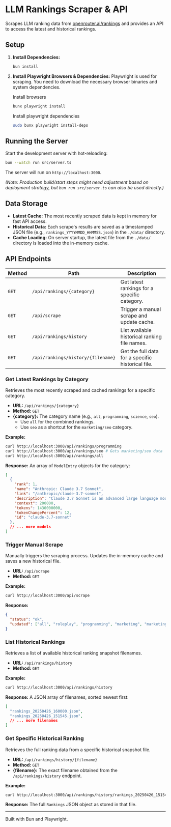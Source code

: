 # LLM Rankings Scraper & API

Scrapes LLM ranking data from [openrouter.ai/rankings](https://openrouter.ai/rankings) and provides an API to access the latest and historical rankings.

## Setup

1.  **Install Dependencies:**
    ```bash
    bun install
    ```

2.  **Install Playwright Browsers & Dependencies:**
    Playwright is used for scraping. You need to download the necessary browser binaries and system dependencies.
    
    Install browsers
    ```bash
    bunx playwright install
    ```

    Install playwright dependencies
    ```bash
    sudo bunx playwright install-deps
    ```

## Running the Server

Start the development server with hot-reloading:

```bash
bun --watch run src/server.ts
```

The server will run on `http://localhost:3000`.

*(Note: Production build/start steps might need adjustment based on deployment strategy, but `bun run src/server.ts` can also be used directly.)*

## Data Storage

*   **Latest Cache:** The most recently scraped data is kept in memory for fast API access.
*   **Historical Data:** Each scrape's results are saved as a timestamped JSON file (e.g., `rankings_YYYYMMDD_HHMMSS.json`) in the `./data/` directory.
*   **Cache Loading:** On server startup, the latest file from the `./data/` directory is loaded into the in-memory cache.

## API Endpoints

| Method | Path                              | Description                                      |
|--------|-----------------------------------|--------------------------------------------------|
| `GET`  | `/api/rankings/{category}`        | Get latest rankings for a specific category.     |
| `GET`  | `/api/scrape`                     | Trigger a manual scrape and update cache.        |
| `GET`  | `/api/rankings/history`           | List available historical ranking file names.    |
| `GET`  | `/api/rankings/history/{filename}` | Get the full data for a specific historical file. |

### Get Latest Rankings by Category

Retrieves the most recently scraped and cached rankings for a specific category.

*   **URL:** `/api/rankings/{category}`
*   **Method:** `GET`
*   **{category}:** The category name (e.g., `all`, `programming`, `science`, `seo`).
    *   Use `all` for the combined rankings.
    *   Use `seo` as a shortcut for the `marketing/seo` category.

**Example:**
```bash
curl http://localhost:3000/api/rankings/programming
curl http://localhost:3000/api/rankings/seo # Gets marketing/seo data
curl http://localhost:3000/api/rankings/all
```

**Response:** An array of `ModelEntry` objects for the category:
```json
[
  {
    "rank": 1,
    "name": "Anthropic: Claude 3.7 Sonnet",
    "link": "/anthropic/claude-3.7-sonnet",
    "description": "Claude 3.7 Sonnet is an advanced large language model...",
    "context": 200000,
    "tokens": 1430000000,
    "tokenChangePercent": 12,
    "id": "claude-3.7-sonnet"
  },
  // ... more models
]
```

### Trigger Manual Scrape

Manually triggers the scraping process. Updates the in-memory cache and saves a new historical file.

*   **URL:** `/api/scrape`
*   **Method:** `GET`

**Example:**
```bash
curl http://localhost:3000/api/scrape
```

**Response:**
```json
{
  "status": "ok",
  "updated": ["all", "roleplay", "programming", "marketing", "marketing/seo", "technology", "science", "translation", "legal", "finance", "health", "trivia", "academia"]
}
```

### List Historical Rankings

Retrieves a list of available historical ranking snapshot filenames.

*   **URL:** `/api/rankings/history`
*   **Method:** `GET`

**Example:**
```bash
curl http://localhost:3000/api/rankings/history
```

**Response:** A JSON array of filenames, sorted newest first:
```json
[
  "rankings_20250426_160000.json",
  "rankings_20250426_151545.json",
  // ... more filenames
]
```

### Get Specific Historical Ranking

Retrieves the full ranking data from a specific historical snapshot file.

*   **URL:** `/api/rankings/history/{filename}`
*   **Method:** `GET`
*   **{filename}:** The exact filename obtained from the `/api/rankings/history` endpoint.

**Example:**
```bash
curl http://localhost:3000/api/rankings/history/rankings_20250426_151545.json
```

**Response:** The full `Rankings` JSON object as stored in that file.

---

Built with Bun and Playwright.
